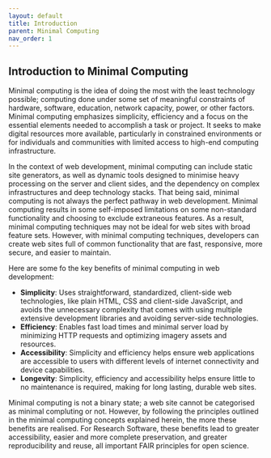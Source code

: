 ```yaml
---
layout: default
title: Introduction
parent: Minimal Computing
nav_order: 1
---
```


## Introduction to Minimal Computing

Minimal computing is the idea of doing the most with the least technology possible; computing done under some set of meaningful constraints of hardware, software, education, network capacity, power, or other factors. Minimal computing emphasizes simplicity, efficiency and a focus on the essential elements needed to accomplish a task or project. It seeks to make digital resources more available, particularly in constrained environments or for individuals and communities with limited access to high-end computing infrastructure.  

In the context of web development, minimal computing can include static site generators, as well as dynamic tools designed to minimise heavy processing on the server and client sides, and the dependency on complex infrastructures and deep technology stacks. That being said, minimal computing is not always the perfect pathway in web development. Minimal computing results in some self-imposed limitations on some non-standard functionality and choosing to exclude extraneous features. As a result, minimal computing techniques may not be ideal for web sites with broad feature sets. However, with minimal computing techniques, developers can create web sites full of common functionality that are fast, responsive, more secure, and easier to maintain.  

Here are some fo the key benefits of minimal computing in web development:  

- **Simplicity**: Uses straightforward, standardized, client-side web technologies, like plain HTML, CSS and client-side JavaScript, and avoids the unnecessary complexity that comes with using multiple extensive development libraries and avoiding server-side technologies.  
- **Efficiency**: Enables fast load times and minimal server load by minimizing HTTP requests and optimizing imagery assets and resources.  
- **Accessibility**: Simplicity and efficiency helps ensure web applications are accessible to users with different levels of internet connectivity and device capabilities.
- **Longevity**: Simplicity, efficiency and accessibility helps ensure little to no maintenance is required, making for long lasting, durable web sites.

Minimal computing is not a binary state; a web site cannot be categorised as minimal compluting or not. However, by following the principles outlined in the minimal computing concepts explained herein, the more these benefits are realised. For Research Software, these benefits lead to greater accessibility, easier and more complete preservation, and greater reproducibility and reuse, all important FAIR principles for open science.
